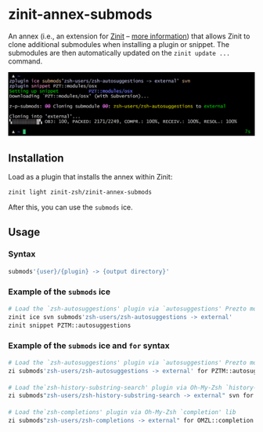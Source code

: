 # zinit-annex-submods

An annex (i.e., an extension for [Zinit](https://github.com/zdharma-continuum/zinit) –
[more information](https://zdharma-continuum.github.io/zinit/wiki/Annexes/)) that allows Zinit to clone additional
submodules when installing a plugin or snippet. The submodules are then automatically updated on the `zinit update ...`
command.

![screenshot](./images/screenshot.png)

## Installation

Load as a plugin that installs the annex within Zinit:

```zsh
zinit light zinit-zsh/zinit-annex-submods
```

After this, you can use the `submods` ice.

## Usage

### Syntax

```zsh
submods'{user}/{plugin} -> {output directory}'
```

### Example of the `submods` ice

```zsh
# Load the `zsh-autosuggestions' plugin via `autosuggestions' Prezto module
zinit ice svn submods'zsh-users/zsh-autosuggestions -> external'
zinit snippet PZTM::autosuggestions
```

### Example of the `submods` ice and `for` syntax

```zsh
# Load the `zsh-autosuggestions' plugin via `autosuggestions' Prezto module
zi submods'zsh-users/zsh-autosuggestions -> external' for PZTM::autosuggestions

# Load the`zsh-history-substring-search' plugin via Oh-My-Zsh `history-substring-search' plugin
zi submods"zsh-users/zsh-history-substring-search -> external" svn for OMZP::history-substring-search

# Load the`zsh-completions' plugin via Oh-My-Zsh `completion' lib
zi submods"zsh-users/zsh-completions -> external" for OMZL::completion.zsh
```

<!-- vim:set tw=85: -->
